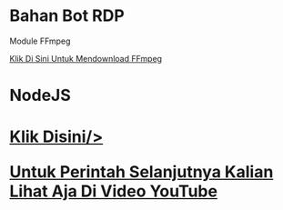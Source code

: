 <DOCTYPE html>
<h1>Bahan Bot RDP</h1>
<p>Module FFmpeg</p>
<a href="https://www.mediafire.com/file/hxrycb5mu34i8n3/ffmpeg-20200831-4a11a6f-win64-static.zip/download">Klik Di Sini Untuk Mendownload FFmpeg</a>

<h1>NodeJS<h1/>
<a href="https://nodejs.org">Klik Disini/>
<p>Untuk Perintah Selanjutnya Kalian Lihat Aja Di Video YouTube</p>
